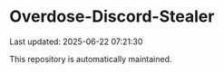 # Overdose-Discord-Stealer

Last updated: 2025-06-22 07:21:30

This repository is automatically maintained.
